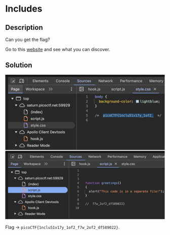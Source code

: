# Includes

## Description

Can you get the flag?

Go to this [website](http://saturn.picoctf.net:59929/) and see what you can discover.

## Solution

![css](image.png)
![js](image-1.png)

Flag -> `picoCTF{1nclu51v17y_1of2_f7w_2of2_df589022}`.
